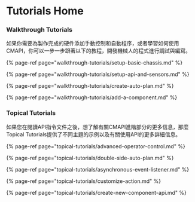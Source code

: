 # Tutorials Home

### Walkthrough Tutorials

如果你需要為製作完成的硬件添加手動控制和自動程序，或者學習如何使用 CMAPI，你可以一步一步跟著以下的教程，開發機械人的程式進行調試與編寫。

{% page-ref page="walkthrough-tutorials/setup-basic-chassis.md" %}

{% page-ref page="walkthrough-tutorials/setup-api-and-sensors.md" %}

{% page-ref page="walkthrough-tutorials/create-auto-plan.md" %}

{% page-ref page="walkthrough-tutorials/add-a-component.md" %}

### Topical Tutorials

如果您在閱讀API指令文件之後，想了解有關CMAPI進階部分的更多信息，那麼Topical Tutorials提供了不同主題的示例以及有關使用API的更多詳細信息。

{% page-ref page="topical-tutorials/advanced-operator-control.md" %}

{% page-ref page="topical-tutorials/double-side-auto-plan.md" %}

{% page-ref page="topical-tutorials/asynchronous-event-listener.md" %}

{% page-ref page="topical-tutorials/customize-action.md" %}

{% page-ref page="topical-tutorials/create-new-component-api.md" %}

